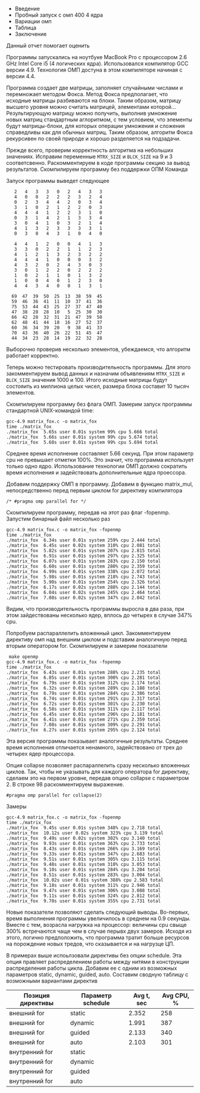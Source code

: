 - Введение
- Пробный запуск с омп 400 4 ядра
- Вариации омп
- Таблица
- Заключение

Данный отчет помогает оценить

Программы запускались на ноутбуке MacBook Pro с процессором 2.6 GHz
Intel Core i5 (4 логических ядра). Использовался компилятор GCC версии
4.9. Технология ОМП достуна в этом компиляторе начиная с версии 4.4.

Программа создает две матрицы, заполняет случайными числами и
перемножает методом Фокса. Метод Фокса предполагает, что исходные
матрицы разбиваются на блоки. Таким образом, матрицу высшего уровня
можно считать матрицей, элементами которой... Результирующую матрицу
можно получить, выполнив умножение новых матриц стандартным
аглоритмом, с тем условием, что элементы будут матрицы-блоки, для
которых операции умножения и сложения справедливы как для обычных
матриц. Таким образом, алгоритм Фокса рекурсивен по своей природе и
хорошо разделяется на подзадачи.

Прежде всего, проверим корректность алгоритма на небольших
значениях. Исправим переменные `MTRX_SIZE` и `BLCK_SIZE` на 9 и 3
соответсвенно. Раскомментируем в коде программы секцию за вывод
результатов. Скомпилируем программу без поддержки ОПМ Команда

Запуск программы выведет следующее

```
   2   4   3   3   0   2   4   3   3
   4   0   0   2   2   2   3   2   4
   0   2   3   4   4   2   0   3   4
   3   1   0   2   1   2   2   0   3
   4   4   4   1   2   2   3   1   0
   0   3   1   4   2   1   3   3   4
   3   0   4   1   0   3   2   1   4
   4   1   3   2   3   3   3   3   1
   0   3   0   4   3   1   0   4   0

   4   4   1   2   0   0   4   1   3
   3   3   0   2   2   1   1   2   3
   4   1   2   1   3   2   3   2   2
   4   4   4   1   0   0   0   3   2
   4   3   2   0   2   4   3   0   3
   3   0   1   2   2   0   2   2   2
   1   0   2   1   1   0   1   3   2
   1   0   0   4   0   1   2   3   0
   4   4   3   4   0   0   1   3   1

  69  47  39  50  25  13  38  59  45
  59  46  36  41  11  10  37  41  36
  75  53  44  43  25  27  37  47  40
  47  38  28  28  10   5  25  30  30
  66  42  28  32  31  21  47  39  50
  62  48  41  44  18  16  27  52  37
  60  36  34  39  20   9  38  41  33
  70  43  36  40  26  22  51  45  47
  44  34  23  28  14  19  22  32  28
```

Выборочно проверив несколько элементов, убеждаемся, что алгоритм
работает корректно.

Теперь можно тестировать производительность программы. Для этого
закомментируем вывод данных и назначим объявлениям `MTRX_SIZE` и
`BLCK_SIZE` значения 1000 и 100. Итого исходные матрицы будут
состояить из миллиона целых чисел, размера блока составит 10 тысяч
элементов.

Скомпилируем программу без флага ОМП. Замерим запуск программы
стандартной UNIX-командой time:

```
gcc-4.9 matrix_fox.c -o matrix_fox
time ./matrix_fox
./matrix_fox  5.65s user 0.01s system 99% cpu 5.666 total
./matrix_fox  5.66s user 0.01s system 99% cpu 5.674 total
./matrix_fox  5.68s user 0.01s system 99% cpu 5.694 total
```

Среднее время исполнение составляет 5.66 секунд. При этом параметр cpu
не превышает отметки 100%. Это значит, что программа использует
только одно ядро. Использование технологии ОМП должно сократить время
исполнения и задействовать дополнительные ядра проессора.

Добавим поддержку ОМП в программу. Добавим в функцию matrix_mul,
непосредственно перед первым циклом for директиву компилятора

```
/* #pragma omp parallel for */
```

Скомпилируем программу, передав на этот раз флаг -fopenmp. Запустим
бинарный файл несколько раз

```
gcc-4.9 matrix_fox.c -o matrix_fox -fopenmp
time ./matrix_fox
./matrix_fox  6.34s user 0.01s system 259% cpu 2.444 total
./matrix_fox  6.45s user 0.02s system 310% cpu 2.081 total
./matrix_fox  5.82s user 0.01s system 207% cpu 2.815 total
./matrix_fox  6.91s user 0.01s system 297% cpu 2.325 total
./matrix_fox  6.07s user 0.01s system 283% cpu 2.150 total
./matrix_fox  6.60s user 0.01s system 280% cpu 2.359 total
./matrix_fox  6.99s user 0.01s system 338% cpu 2.072 total
./matrix_fox  5.98s user 0.01s system 218% cpu 2.743 total
./matrix_fox  5.90s user 0.01s system 254% cpu 2.326 total
./matrix_fox  6.17s user 0.02s system 288% cpu 2.144 total
./matrix_fox  6.04s user 0.02s system 245% cpu 2.464 total
./matrix_fox  7.08s user 0.02s system 347% cpu 2.042 total
```

Видим, что производительность программы выросла в два раза, при этом
зайдествованы несколько ядер, вплось до четырех в случае 347% cpu.

Попробуем распараллелить вложенный цикл. Закомментируем директиву омп
над внешним циклом и подставим аналогичную перед вторым оператором
for. Скомпилируем и замерим показатели

```
 make openmp
gcc-4.9 matrix_fox.c -o matrix_fox -fopenmp
time ./matrix_fox
./matrix_fox  6.43s user 0.01s system 288% cpu 2.235 total
./matrix_fox  6.85s user 0.01s system 300% cpu 2.281 total
./matrix_fox  6.79s user 0.01s system 312% cpu 2.174 total
./matrix_fox  6.32s user 0.01s system 289% cpu 2.188 total
./matrix_fox  6.79s user 0.01s system 284% cpu 2.386 total
./matrix_fox  6.74s user 0.01s system 291% cpu 2.317 total
./matrix_fox  6.72s user 0.01s system 301% cpu 2.230 total
./matrix_fox  6.58s user 0.01s system 311% cpu 2.117 total
./matrix_fox  6.45s user 0.01s system 296% cpu 2.181 total
./matrix_fox  6.41s user 0.01s system 271% cpu 2.359 total
./matrix_fox  7.08s user 0.01s system 309% cpu 2.291 total
./matrix_fox  6.27s user 0.01s system 295% cpu 2.124 total
```

Эта версия программы показывает аналогичные результаты. Среднее время
исполнения отличается ненамного, задействовано от трех до четырех ядер
процессора.

Опция collapse позволяет распараллелить сразу несколько вложенных
циклов. Так, чтобы не указывать для каждого оператора for директиву,
сделаем это на первом уровне, передав опцию collapse с параметром 2. В
строке 98 раскомментируем выражение.

```
#pragma omp parallel for collapse(2)

```

Замеры

```
gcc-4.9 matrix_fox.c -o matrix_fox -fopenmp
time ./matrix_fox
./matrix_fox  9.45s user 0.01s system 348% cpu 2.718 total
./matrix_fox  10.12s user 0.02s system 323% cpu 3.139 total
./matrix_fox  9.49s user 0.02s system 302% cpu 3.140 total
./matrix_fox  9.93s user 0.01s system 363% cpu 2.733 total
./matrix_fox  8.43s user 0.01s system 266% cpu 3.169 total
./matrix_fox  9.33s user 0.01s system 347% cpu 2.683 total
./matrix_fox  9.51s user 0.01s system 305% cpu 3.115 total
./matrix_fox  9.48s user 0.01s system 310% cpu 3.053 total
./matrix_fox  9.10s user 0.01s system 284% cpu 3.204 total
./matrix_fox  8.51s user 0.01s system 283% cpu 3.004 total
./matrix_fox  10.02s user 0.01s system 388% cpu 2.583 total
./matrix_fox  9.18s user 0.01s system 311% cpu 2.946 total
./matrix_fox  9.47s user 0.01s system 306% cpu 3.088 total
./matrix_fox  9.11s user 0.01s system 324% cpu 2.812 total
./matrix_fox  9.70s user 0.01s system 355% cpu 2.731 total
```

Новые показатели позволяют сделать следующий выводы. Во-первых, время
выполнения программы увеличилось в среднем на 0.9 секунды. Вместе с
тем, возрасла нагружка на процессор: величины cpu свыще 300%
встречаются чаще чем в случае перывх двух замеров. Исходя из этого,
логично предположить, что программа тратит больше ресурсов на
порождение новых тредов, что сказывается и на нагрузце ЦП.

В примерах выше испоьлзовали директивы без опции schedule. Эта опция
правляет распределением работы между нитями в конструкции
распределения работы цикла. Добавим ее с одним из возможных параметров
static, dynamic, guided, auto. Составим сводную таблицу с возможными
вариантами директив

Позиция директивы | Параметр schedule | Avg t, sec | Avg CPU, %
------------------|-------------------|------------|-----------
внешний for | static | 2.352 | 258
внешний for | dynamic | 1.991 | 387
внешний for | guided | 2.133 | 340
внешний for | auto | 2.103 | 301
внутренний for | static |  |
внутренний for | dynamic |  |
внутренний for | guided |  |
внутренний for | auto |  |
